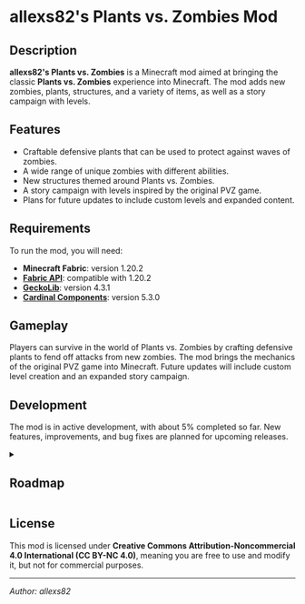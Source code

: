 # allexs82's Plants vs. Zombies Mod

## Description
**allexs82's Plants vs. Zombies** is a Minecraft mod aimed at bringing the classic **Plants vs. Zombies** experience into Minecraft. The mod adds new zombies, plants, structures, and a variety of items, as well as a story campaign with levels.

## Features
- Craftable defensive plants that can be used to protect against waves of zombies.
- A wide range of unique zombies with different abilities.
- New structures themed around Plants vs. Zombies.
- A story campaign with levels inspired by the original PVZ game.
- Plans for future updates to include custom levels and expanded content.

## Requirements
To run the mod, you will need:
- **Minecraft Fabric**: version 1.20.2
- **[Fabric API](https://modrinth.com/mod/fabric-api)**: compatible with 1.20.2
- **[GeckoLib](https://modrinth.com/mod/geckolib)**: version 4.3.1
- **[Cardinal Components](https://modrinth.com/mod/cardinal-components-api)**: version 5.3.0

## Gameplay
Players can survive in the world of Plants vs. Zombies by crafting defensive plants to fend off attacks from new zombies. The mod brings the mechanics of the original PVZ game into Minecraft. Future updates will include custom level creation and an expanded story campaign.

## Development
The mod is in active development, with about 5% completed so far. New features, improvements, and bug fixes are planned for upcoming releases.

<details>
  <summary><h2>Roadmap</h2></summary>

- [ ] Plants
  - [ ] Day (WIP)
  - [ ] Night
  - [ ] Pool
  - [ ] Fog
  - [ ] Roof
- [ ] Zombies
  - [ ] Day (WIP)
  - [ ] Night
  - [ ] Pool
  - [ ] Fog
  - [ ] Roof
- [ ] Add new items
  - [ ] Essential items
  - [ ] Plant seeds
    - [ ] Day (WIP)
    - [ ] Night
    - [ ] Pool
    - [ ] Fog
    - [ ] Roof
  - [ ] Crafts
  - [x] Currency
- [ ] Level system
  - [ ] Gameplay foundation
  - [ ] Implement level system structure
    - [ ] Figure out JSON structure of the level
    - [ ] Construct JSON parser
    - [ ] Gameplay manager system
  - [ ] Actual levels
- [ ] Add new structures
  - [ ] Crazy Dave's house
  - [ ] Abandoned house
  - [ ] Graveyard
  - [ ] Abandoned garden
- [ ] Achievements

### Future Plans

- [ ] Custom levels
- [ ] PvZ-inspired biomes

</details>

## License
This mod is licensed under **Creative Commons Attribution-Noncommercial 4.0 International (CC BY-NC 4.0)**, meaning you are free to use and modify it, but not for commercial purposes.

---
*Author: allexs82*
